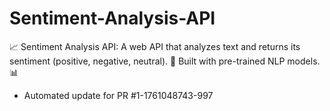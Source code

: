 # Sentiment-Analysis-API
📈 Sentiment Analysis API: A web API that analyzes text and returns its sentiment (positive, negative, neutral). 🧠 Built with pre-trained NLP models. 📊


- Automated update for PR #1-1761048743-997